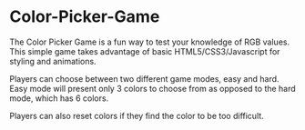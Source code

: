 # Color-Picker-Game
The Color Picker Game is a fun way to test your knowledge of RGB values. This simple game takes advantage of basic HTML5/CSS3/Javascript for styling and animations.

Players can choose between two different game modes, easy and hard. Easy mode will present only 3 colors to choose from as opposed to the hard mode, which has 6 colors. 

Players can also reset colors if they find the color to be too difficult.
